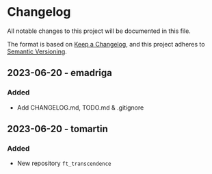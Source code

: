 # Changelog

All notable changes to this project will be documented in this file.

The format is based on [Keep a Changelog](https://keepachangelog.com/en/1.0.0/),
and this project adheres to [Semantic Versioning](https://semver.org/spec/v2.0.0.html).

## 2023-06-20 - emadriga
### Added
- Add CHANGELOG.md, TODO.md & .gitignore

## 2023-06-20 - tomartin
### Added
- New repository `ft_transcendence`
